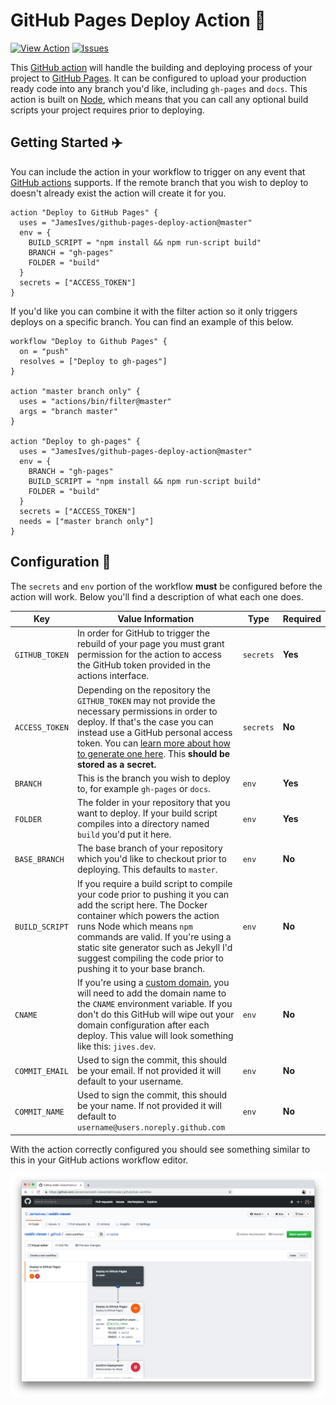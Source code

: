 # GitHub Pages Deploy Action :rocket: 

[![View Action](https://img.shields.io/badge/view-action-blue.svg)](https://github.com/marketplace/actions/deploy-to-github-pages) [![Issues](https://img.shields.io/github/issues/JamesIves/github-pages-deploy-action.svg)](https://github.com/JamesIves/github-pages-deploy-action/issues)

This [GitHub action](https://github.com/features/actions) will handle the building and deploying process of your project to [GitHub Pages](https://pages.github.com/). It can be configured to upload your production ready code into any branch you'd like, including `gh-pages` and `docs`. This action is built on [Node](https://nodejs.org/en/), which means that you can call any optional build scripts your project requires prior to deploying.

## Getting Started :airplane:
You can include the action in your workflow to trigger on any event that [GitHub actions](https://github.com/features/actions) supports. If the remote branch that you wish to deploy to doesn't already exist the action will create it for you.

```workflow
action "Deploy to GitHub Pages" {
  uses = "JamesIves/github-pages-deploy-action@master"
  env = {
    BUILD_SCRIPT = "npm install && npm run-script build"
    BRANCH = "gh-pages"
    FOLDER = "build"
  }
  secrets = ["ACCESS_TOKEN"]
}
```

If you'd like you can combine it with the filter action so it only triggers deploys on a specific branch. You can find an example of this below.

```workflow
workflow "Deploy to Github Pages" {
  on = "push"
  resolves = ["Deploy to gh-pages"]
}

action "master branch only" {
  uses = "actions/bin/filter@master"
  args = "branch master"
}

action "Deploy to gh-pages" {
  uses = "JamesIves/github-pages-deploy-action@master"
  env = {
    BRANCH = "gh-pages"
    BUILD_SCRIPT = "npm install && npm run-script build"
    FOLDER = "build"
  }
  secrets = ["ACCESS_TOKEN"]
  needs = ["master branch only"]
}
```

## Configuration 📁

The `secrets` and `env` portion of the workflow **must** be configured before the action will work. Below you'll find a description of what each one does.

| Key  | Value Information | Type | Required |
| ------------- | ------------- | ------------- | ------------- |
| `GITHUB_TOKEN`  | In order for GitHub to trigger the rebuild of your page you must grant permission for the action to access the GitHub token provided in the actions interface.  | `secrets` | **Yes** |
| `ACCESS_TOKEN`  | Depending on the repository the `GITHUB_TOKEN` may not provide the necessary permissions in order to deploy. If that's the case you can instead use a GitHub personal access token. You can [learn more about how to generate one here](https://help.github.com/en/articles/creating-a-personal-access-token-for-the-command-line). This **should be stored as a secret.**  | `secrets` | **No** |
| `BRANCH`  | This is the branch you wish to deploy to, for example `gh-pages` or `docs`.  | `env` | **Yes** |
| `FOLDER`  | The folder in your repository that you want to deploy. If your build script compiles into a directory named `build` you'd put it here. | `env` | **Yes** |
| `BASE_BRANCH`  | The base branch of your repository which you'd like to checkout prior to deploying. This defaults to `master`.  | `env` | **No** |
| `BUILD_SCRIPT`  | If you require a build script to compile your code prior to pushing it you can add the script here. The Docker container which powers the action runs Node which means `npm` commands are valid. If you're using a static site generator such as Jekyll I'd suggest compiling the code prior to pushing it to your base branch.  | `env` | **No** |
| `CNAME`  | If you're using a [custom domain](https://help.github.com/en/articles/using-a-custom-domain-with-github-pages), you will need to add the domain name to the `CNAME` environment variable. If you don't do this GitHub will wipe out your domain configuration after each deploy. This value will look something like this: `jives.dev`.  | `env` | **No** |
| `COMMIT_EMAIL`  | Used to sign the commit, this should be your email. If not provided it will default to your username. | `env` | **No** |
| `COMMIT_NAME`  | Used to sign the commit, this should be your name. If not provided it will default to `username@users.noreply.github.com`  | `env` | **No** |

With the action correctly configured you should see something similar to this in your GitHub actions workflow editor.

![Example](screenshot.png)
